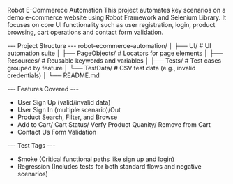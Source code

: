 Robot E-Commerece Automation
This project automates key scenarios on a demo e-commerce website using Robot Framework and Selenium Library. 
It focuses on core UI functionality such as user registration, login, product browsing, cart operations and contact form validation.  

--- Project Structure ---
robot-ecommerce-automation/
│
├── UI/ # UI automation suite
│ ├── PageObjects/ # Locators for page elements
│ ├── Resources/ # Reusable keywords and variables
│ ├── Tests/ # Test cases grouped by feature
│ └── TestData/ # CSV test data (e.g., invalid credentials)
│
└── README.md

--- Features Covered ---
- User Sign Up (valid/invalid data)
- User Sign In (multiple scenario)/Out
- Product Search, Filter, and Browse
- Add to Cart/ Cart Status/ Verfy Product Quanity/ Remove from Cart
- Contact Us Form Validation

--- Test Tags ---
- Smoke (Critical functional paths like sign up and login)
- Regression (Includes tests for both standard flows and negative scenarios)
  
